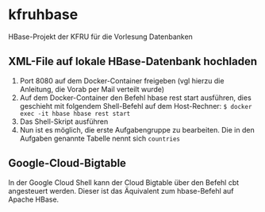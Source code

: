 # kfruhbase
HBase-Projekt der KFRU für die Vorlesung Datenbanken

## XML-File auf lokale HBase-Datenbank hochladen

1. Port 8080 auf dem Docker-Container freigeben (vgl hierzu die Anleitung, die Vorab per Mail verteilt wurde)
2. Auf dem Docker-Container den Befehl hbase rest start ausführen, dies geschieht mit folgendem Shell-Befehl auf dem Host-Rechner:
```$ docker exec -it hbase hbase rest start```
3. Das Shell-Skript ausführen
4. Nun ist es möglich, die erste Aufgabengruppe zu bearbeiten. Die in den Aufgaben genannte Tabelle nennt sich ```countries```


## Google-Cloud-Bigtable
In der Google Cloud Shell kann der Cloud Bigtable über den Befehl cbt angesteuert werden. Dieser ist das Äquivalent zum hbase-Befehl auf Apache HBase.
